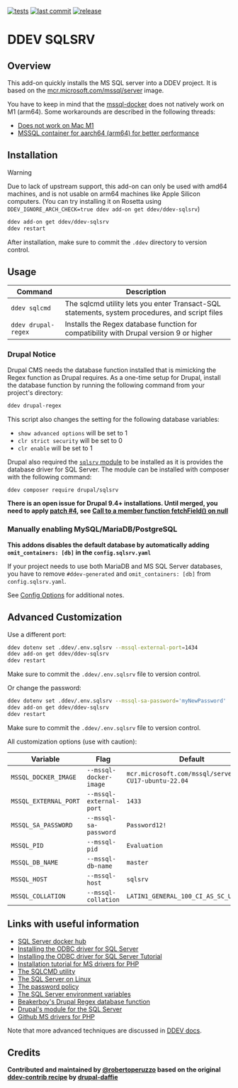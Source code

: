 [![tests](https://github.com/ddev/ddev-sqlsrv/actions/workflows/tests.yml/badge.svg?branch=main)](https://github.com/ddev/ddev-sqlsrv/actions/workflows/tests.yml?query=branch%3Amain)
[![last commit](https://img.shields.io/github/last-commit/ddev/ddev-sqlsrv)](https://github.com/ddev/ddev-sqlsrv/commits)
[![release](https://img.shields.io/github/v/release/ddev/ddev-sqlsrv)](https://github.com/ddev/ddev-sqlsrv/releases/latest)

# DDEV SQLSRV

## Overview

This add-on quickly installs the MS SQL server into a DDEV project.
It is based on the [mcr.microsoft.com/mssql/server](https://hub.docker.com/_/microsoft-mssql-server) image.

You have to keep in mind that the [mssql-docker](https://github.com/microsoft/mssql-docker) does not natively work on M1 (arm64).
Some workarounds are described in the following threads:
* [Does not work on Mac M1](https://github.com/microsoft/mssql-docker/issues/734)
* [MSSQL container for aarch64 (arm64) for better performance](https://github.com/microsoft/mssql-docker/issues/802)

## Installation

> [!WARNING]
> Due to lack of upstream support, this add-on can only be used with amd64 machines, and is not usable on arm64 machines like Apple Silicon computers.
> (You can try installing it on Rosetta using `DDEV_IGNORE_ARCH_CHECK=true ddev add-on get ddev/ddev-sqlsrv`)

```bash
ddev add-on get ddev/ddev-sqlsrv
ddev restart
```

After installation, make sure to commit the `.ddev` directory to version control.

## Usage

| Command | Description |
| ------- | ----------- |
| `ddev sqlcmd` | The sqlcmd utility lets you enter Transact-SQL statements, system procedures, and script files |
| `ddev drupal-regex` | Installs the Regex database function for compatibility with Drupal version 9 or higher |

### Drupal Notice

Drupal CMS needs the database function installed that is mimicking the Regex function as Drupal requires. As a one-time setup for Drupal, install the database function by running the following command from your project's directory:

```bash
ddev drupal-regex
```

This script also changes the setting for the following database variables:

* `show advanced options` will be set to 1
* `clr strict security` will be set to 0
* `clr enable` will be set to 1

Drupal also required the [`sqlsrv` module](https://www.drupal.org/project/sqlsrv) to be installed as it is provides the database driver for SQL Server. The module can be installed with composer with the following command:

```bash
ddev composer require drupal/sqlsrv
```

**There is an open issue for Drupal 9.4+ installations. Until merged, you need to apply [patch #4](https://www.drupal.org/project/sqlsrv/issues/3291199#comment-14576456), see [Call to a member function fetchField() on null
](https://www.drupal.org/project/sqlsrv/issues/3291199)**

### Manually enabling MySQL/MariaDB/PostgreSQL

**This addons disables the default database by automatically adding `omit_containers: [db]` in the `config.sqlsrv.yaml`**

If your project needs to use both MariaDB and MS SQL Server databases, you have to remove `#ddev-generated` and
`omit_containers: [db]` from `config.sqlsrv.yaml`.

See [Config Options](https://ddev.readthedocs.io/en/stable/users/configuration/config/) for additional notes.

## Advanced Customization

Use a different port:

```bash
ddev dotenv set .ddev/.env.sqlsrv --mssql-external-port=1434
ddev add-on get ddev/ddev-sqlsrv
ddev restart
```

Make sure to commit the `.ddev/.env.sqlsrv` file to version control.

Or change the password:

```bash
ddev dotenv set .ddev/.env.sqlsrv --mssql-sa-password='myNewPassword'
ddev add-on get ddev/ddev-sqlsrv
ddev restart
```

Make sure to commit the `.ddev/.env.sqlsrv` file to version control.

All customization options (use with caution):

| Variable | Flag | Default |
| -------- | ---- | ------- |
| `MSSQL_DOCKER_IMAGE` | `--mssql-docker-image` | `mcr.microsoft.com/mssql/server:2022-CU17-ubuntu-22.04` |
| `MSSQL_EXTERNAL_PORT` | `--mssql-external-port` | `1433` |
| `MSSQL_SA_PASSWORD` | `--mssql-sa-password` | `Password12!` |
| `MSSQL_PID` | `--mssql-pid` | `Evaluation` |
| `MSSQL_DB_NAME` | `--mssql-db-name` | `master` |
| `MSSQL_HOST` | `--mssql-host` | `sqlsrv` |
| `MSSQL_COLLATION` | `--mssql-collation` | `LATIN1_GENERAL_100_CI_AS_SC_UTF8` |

## Links with useful information

* [SQL Server docker hub](https://hub.docker.com/_/microsoft-mssql-server)
* [Installing the ODBC driver for SQL Server](https://docs.microsoft.com/en-us/sql/connect/odbc/linux-mac/installing-the-microsoft-odbc-driver-for-sql-server)
* [Installing the ODBC driver for SQL Server Tutorial](https://docs.microsoft.com/en-us/sql/connect/php/installation-tutorial-linux-mac)
* [Installation tutorial for MS drivers for PHP](https://docs.microsoft.com/en-us/sql/connect/php/installation-tutorial-linux-mac)
* [The SQLCMD utility](https://docs.microsoft.com/en-us/sql/tools/sqlcmd-utility)
* [The SQL Server on Linux](https://docs.microsoft.com/en-us/sql/linux/sql-server-linux-overview)
* [The password policy](https://docs.microsoft.com/en-us/sql/relational-databases/security/password-policy)
* [The SQL Server environment variables](https://docs.microsoft.com/en-us/sql/linux/sql-server-linux-configure-environment-variables)
* [Beakerboy's Drupal Regex database function](https://github.com/Beakerboy/drupal-sqlsrv-regex)
* [Drupal's module for the SQL Server](https://www.drupal.org/project/sqlsrv)
* [Github MS drivers for PHP](https://github.com/microsoft/msphpsql)

Note that more advanced techniques are discussed in [DDEV docs](https://ddev.readthedocs.io/en/stable/users/extend/additional-services/).

## Credits

**Contributed and maintained by [@robertoperuzzo](https://github.com/robertoperuzzo) based on the original [ddev-contrib recipe](https://github.com/ddev/ddev-contrib/tree/master/docker-compose-services/sqlsrv) by [drupal-daffie](https://github.com/drupal-daffie)**
